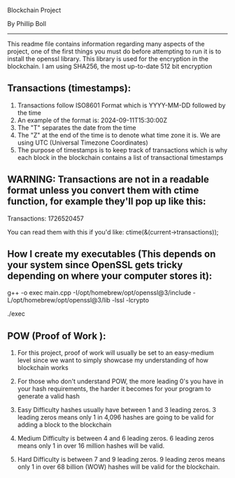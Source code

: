 Blockchain Project 

By Phillip Boll

-------------------------------



This readme file contains information regarding many aspects of the project, 
one of the first things you must do before attempting to run it is to install the openssl library. 
This library is used for the encryption in the blockchain. I am using SHA256, the most up-to-date 512 bit encryption










Transactions (timestamps):
---------------------------

1. Transactions follow ISO8601 Format which is YYYY-MM-DD followed by the time 
2. An example of the format is: 2024-09-11T15:30:00Z
3. The "T" separates the date from the time 
4. The "Z" at the end of the time is to denote what time zone it is. We are using UTC (Universal Timezone Coordinates)
5. The purpose of timestamps is to keep track of transactions which is why each block in the blockchain contains a list of transactional timestamps


WARNING: Transactions are not in a readable format unless you convert them with ctime function, for example they'll pop up like this: 
-----------------------------------------------------

Transactions: 1726520457


You can read them with this if you'd like:
ctime(&(current->transactions));






How I create my executables (This depends on your system since OpenSSL gets tricky depending on where your computer stores it):
-----------------------------------------------------


g++ -o exec main.cpp -I/opt/homebrew/opt/openssl@3/include -L/opt/homebrew/opt/openssl@3/lib -lssl -lcrypto


./exec




POW (Proof of Work ):
-----------------------------------------------------

1. For this project, proof of work will usually be set to an easy-medium level since we want to simply showcase my understanding of how blockchain works 

2. For those who don't understand POW, the more leading 0's you have in your hash requirements, the harder it becomes for your program to generate a valid hash 

3. Easy Difficulty hashes usually have between 1 and 3 leading zeros. 3 leading zeros means only 1 in 4,096 hashes are going to be valid for adding a block to the blockchain

4. Medium Difficulty is between 4 and 6 leading zeros. 6 leading zeros means only 1 in over 16 million hashes will be valid. 

5. Hard Difficulty is between 7 and 9 leading zeros. 9 leading zeros means only 1 in over 68 billion (WOW) hashes will be valid for the blockchain. 


